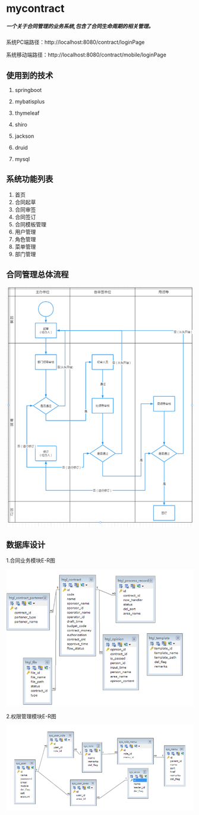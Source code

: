 # mycontract
##### 一个关于合同管理的业务系统,包含了合同生命周期的相关管理。

系统PC端路径：http://localhost:8080/contract/loginPage

系统移动端路径：http://localhost:8080/contract/mobile/loginPage



## 使用到的技术

1. springboot

2. mybatisplus

3. thymeleaf

4. shiro

5. jackson

6. druid

7. mysql

   

## 系统功能列表

1. 首页
2. 合同起草
3. 合同审签
4. 合同签订
5. 合同模板管理
6. 用户管理
7. 角色管理
8. 菜单管理
9. 部门管理



## 合同管理总体流程

<img src="./photo/3.png" style="zoom: 67%;" />





## 数据库设计

1.合同业务模块E-R图

![](./photo/1.png)



2.权限管理模块E-R图

![](./photo/2.png)